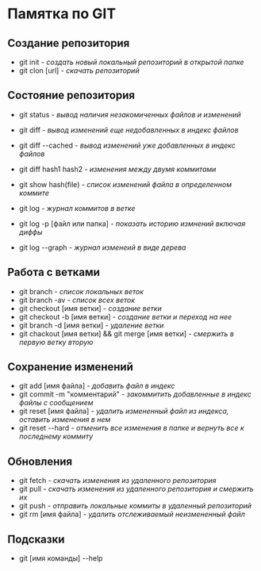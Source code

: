 # Памятка по GIT
## Создание репозитория
* git init  - *создать новый локальный репозиторий в открытой папке*
* git clon [url] - *скачать репозиторий*
## Состояние репозитория
* git status - *вывод наличия незакомиченных файлов и изменений*
* git diff - *вывод изменений еще недобавленных в индекс файлов*
* git diff --cached  - *вывод изменений уже добавленных в индекс файлов*
* git diff hash1 hash2 - *изменения между двумя коммитами*

* git show hash(file) - *список изменений файла в определенном коммите*
* git log - *журнал коммитов в ветке*
* git log -p [файл или папка]  - *показать историю измнений включая диффы*
* git log --graph - *журнал изменеий в виде дерева*

## Работа с ветками
* git branch - *список локальных веток*
* git branch -av  - *список всех веток*
* git checkout [имя ветки] - *создание ветки*
* git checkout -b [имя ветки] - *создание ветки и переход на нее*
* git branch -d [имя ветки] - *удаление ветки*
* git chackout [имя ветки] && git merge [имя ветки] - *смержить в первую ветку вторую*
## Сохранение изменений
* git add [имя файла] -  *добавить файл в индекс*
* git commit -m "комментарий" - *закоммитить добавленные в индекс файлы с сообщением*
* git reset [имя файла] - *удалить измененный файл из индекса, оставить изменения в нем*
* git reset --hard - *отменить все изменения в папке и вернуть все к последнему коммиту*
## Обновления
* git fetch - *скачать изменения из удаленного репозитория*
* git pull - *скачать изменения из удаленного репозитория и смержить их*
* git push - *отправить локальные коммиты в удаленный репозиторий*
* git rm [имя файла] - *удалить отслеживаемый неизмененный файл* 
## Подсказки
* git [имя команды] --help